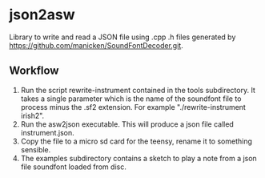 # json2asw

Library to write and read a JSON file using .cpp .h files generated by  https://github.com/manicken/SoundFontDecoder.git.

## Workflow
1. Run the script rewrite-instrument contained in the tools subdirectory. It takes a single parameter which is the name of the soundfont file to process minus the .sf2 extension. For example "./rewrite-instrument irish2".
2. Run the asw2json executable. This will produce a json file called instrument.json.
3. Copy the file to a micro sd card for the teensy, rename it to something sensible.
4. The examples subdirectory contains a sketch to play a note from a json file soundfont loaded from disc.
